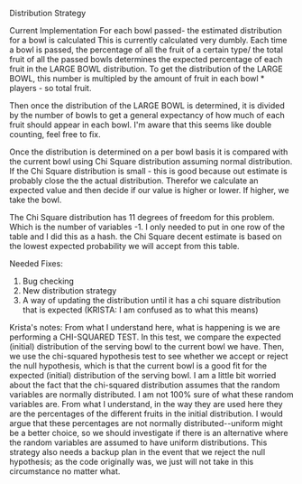 Distribution Strategy

Current Implementation
For each bowl passed- the estimated distribution for a bowl is calculated
This is currently calculated very dumbly. Each time a bowl is passed, the percentage of all the fruit of a certain type/ the total fruit of all the passed bowls determines the expected
percentage of each fruit in the LARGE BOWL distribution. To get the distribution of the LARGE BOWL,
this number is multipled by the amount of fruit in each bowl * players - so total fruit.

Then once the distribution of the LARGE BOWL is determined, it is divided by the number of bowls to get a general expectancy of how much of each fruit should appear in each bowl. I'm aware that this seems like double counting, feel free to fix.

Once the distribution is determined on a per bowl basis it is compared with the current bowl using Chi Square distribution assuming normal distribution.  If the Chi Square distribution is small - this is good because out estimate is probably close the the actual distribution. Therefor we calculate an expected value and then decide if our value is higher or lower. If higher, we take the bowl.

The Chi Square distribution has 11 degrees of freedom for this problem. Which is the number of variables -1. I only needed to put in one row of the table and I did this as a hash. the Chi Square decent estimate is based on the lowest expected probability we will accept from this table.

Needed Fixes:
1) Bug checking
2) New distribution strategy
3) A way of updating the distribution until it has a chi square distribution that is expected (KRISTA: I am confused as to what this means)

Krista's notes:
From what I understand here, what is happening is we are performing a CHI-SQUARED TEST. In this test, we compare the expected (initial) distribution of the serving bowl to the current bowl we have. Then, we use the chi-squared hypothesis test to see whether we accept or reject the null hypothesis, which is that the current bowl is a good fit for the expected (initial) distribution of the serving bowl.
I am a little bit worried about the fact that the chi-squared distribution assumes that the random variables are normally distributed. I am not 100% sure of what these random variables are. From what I understand, in the way they are used here they are the percentages of the different fruits in the initial distribution. I would argue that these percentages are not normally distributed--uniform might be a better choice, so we should investigate if there is an alternative where the random variables are assumed to have uniform distributions. 
This strategy also needs a backup plan in the event that we reject the null hypothesis; as the code originally was, we just will not take in this circumstance no matter what.
 

